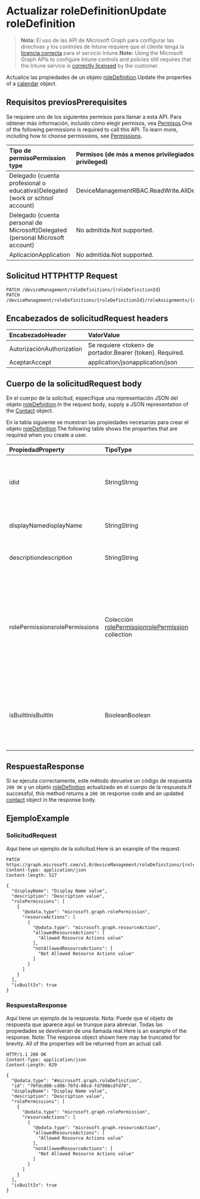 # <a name="update-roledefinition"></a><span data-ttu-id="7b029-101">Actualizar roleDefinition</span><span class="sxs-lookup"><span data-stu-id="7b029-101">Update roleDefinition</span></span>

> <span data-ttu-id="7b029-102">**Nota:** El uso de las API de Microsoft Graph para configurar las directivas y los controles de Intune requiere que el cliente tenga la [licencia correcta](https://go.microsoft.com/fwlink/?linkid=839381) para el servicio Intune.</span><span class="sxs-lookup"><span data-stu-id="7b029-102">**Note:** Using the Microsoft Graph APIs to configure Intune controls and policies still requires that the Intune service is [correctly licensed](https://go.microsoft.com/fwlink/?linkid=839381) by the customer.</span></span>

<span data-ttu-id="7b029-103">Actualice las propiedades de un objeto [roleDefinition](../resources/intune_rbac_roledefinition.md).</span><span class="sxs-lookup"><span data-stu-id="7b029-103">Update the properties of a [calendar](../resources/intune_rbac_roledefinition.md) object.</span></span>
## <a name="prerequisites"></a><span data-ttu-id="7b029-104">Requisitos previos</span><span class="sxs-lookup"><span data-stu-id="7b029-104">Prerequisites</span></span>
<span data-ttu-id="7b029-p101">Se requiere uno de los siguientes permisos para llamar a esta API. Para obtener más información, incluido cómo elegir permisos, vea [Permisos](../../../concepts/permissions_reference.md).</span><span class="sxs-lookup"><span data-stu-id="7b029-p101">One of the following permissions is required to call this API. To learn more, including how to choose permissions, see [Permissions](../../../concepts/permissions_reference.md).</span></span>

|<span data-ttu-id="7b029-107">Tipo de permiso</span><span class="sxs-lookup"><span data-stu-id="7b029-107">Permission type</span></span>|<span data-ttu-id="7b029-108">Permisos (de más a menos privilegiados)</span><span class="sxs-lookup"><span data-stu-id="7b029-108">Permissions (from least to most privileged)</span></span>|
|:---|:---|
|<span data-ttu-id="7b029-109">Delegado (cuenta profesional o educativa)</span><span class="sxs-lookup"><span data-stu-id="7b029-109">Delegated (work or school account)</span></span>|<span data-ttu-id="7b029-110">DeviceManagementRBAC.ReadWrite.All</span><span class="sxs-lookup"><span data-stu-id="7b029-110">DeviceManagementRBAC.ReadWrite.All</span></span>|
|<span data-ttu-id="7b029-111">Delegado (cuenta personal de Microsoft)</span><span class="sxs-lookup"><span data-stu-id="7b029-111">Delegated (personal Microsoft account)</span></span>|<span data-ttu-id="7b029-112">No admitida.</span><span class="sxs-lookup"><span data-stu-id="7b029-112">Not supported.</span></span>|
|<span data-ttu-id="7b029-113">Aplicación</span><span class="sxs-lookup"><span data-stu-id="7b029-113">Application</span></span>|<span data-ttu-id="7b029-114">No admitida.</span><span class="sxs-lookup"><span data-stu-id="7b029-114">Not supported.</span></span>|

## <a name="http-request"></a><span data-ttu-id="7b029-115">Solicitud HTTP</span><span class="sxs-lookup"><span data-stu-id="7b029-115">HTTP Request</span></span>
<!-- {
  "blockType": "ignored"
}
-->
``` http
PATCH /deviceManagement/roleDefinitions/{roleDefinitionId}
PATCH /deviceManagement/roleDefinitions/{roleDefinitionId}/roleAssignments/{roleAssignmentId}/roleDefinition
```

## <a name="request-headers"></a><span data-ttu-id="7b029-116">Encabezados de solicitud</span><span class="sxs-lookup"><span data-stu-id="7b029-116">Request headers</span></span>
|<span data-ttu-id="7b029-117">Encabezado</span><span class="sxs-lookup"><span data-stu-id="7b029-117">Header</span></span>|<span data-ttu-id="7b029-118">Valor</span><span class="sxs-lookup"><span data-stu-id="7b029-118">Value</span></span>|
|:---|:---|
|<span data-ttu-id="7b029-119">Autorización</span><span class="sxs-lookup"><span data-stu-id="7b029-119">Authorization</span></span>|<span data-ttu-id="7b029-120">Se requiere &lt;token&gt; de portador.</span><span class="sxs-lookup"><span data-stu-id="7b029-120">Bearer {token}. Required.</span></span>|
|<span data-ttu-id="7b029-121">Aceptar</span><span class="sxs-lookup"><span data-stu-id="7b029-121">Accept</span></span>|<span data-ttu-id="7b029-122">application/json</span><span class="sxs-lookup"><span data-stu-id="7b029-122">application/json</span></span>|

## <a name="request-body"></a><span data-ttu-id="7b029-123">Cuerpo de la solicitud</span><span class="sxs-lookup"><span data-stu-id="7b029-123">Request body</span></span>
<span data-ttu-id="7b029-124">En el cuerpo de la solicitud, especifique una representación JSON del objeto [roleDefinition](../resources/intune_rbac_roledefinition.md).</span><span class="sxs-lookup"><span data-stu-id="7b029-124">In the request body, supply a JSON representation of the [Contact](../resources/intune_rbac_roledefinition.md) object.</span></span>

<span data-ttu-id="7b029-125">En la tabla siguiente se muestran las propiedades necesarias para crear el objeto [roleDefinition](../resources/intune_rbac_roledefinition.md).</span><span class="sxs-lookup"><span data-stu-id="7b029-125">The following table shows the properties that are required when you create a user.</span></span>

|<span data-ttu-id="7b029-126">Propiedad</span><span class="sxs-lookup"><span data-stu-id="7b029-126">Property</span></span>|<span data-ttu-id="7b029-127">Tipo</span><span class="sxs-lookup"><span data-stu-id="7b029-127">Type</span></span>|<span data-ttu-id="7b029-128">Descripción</span><span class="sxs-lookup"><span data-stu-id="7b029-128">Description</span></span>|
|:---|:---|:---|
|<span data-ttu-id="7b029-129">id</span><span class="sxs-lookup"><span data-stu-id="7b029-129">id</span></span>|<span data-ttu-id="7b029-130">String</span><span class="sxs-lookup"><span data-stu-id="7b029-130">String</span></span>|<span data-ttu-id="7b029-131">Clave de la entidad.</span><span class="sxs-lookup"><span data-stu-id="7b029-131">Key of the setting.</span></span> <span data-ttu-id="7b029-132">Es de solo lectura y generada automáticamente.</span><span class="sxs-lookup"><span data-stu-id="7b029-132">This is read-only and automatically generated.</span></span>|
|<span data-ttu-id="7b029-133">displayName</span><span class="sxs-lookup"><span data-stu-id="7b029-133">displayName</span></span>|<span data-ttu-id="7b029-134">String</span><span class="sxs-lookup"><span data-stu-id="7b029-134">String</span></span>|<span data-ttu-id="7b029-135">Nombre para mostrar de la definición de rol.</span><span class="sxs-lookup"><span data-stu-id="7b029-135">Display Name of the Role definition.</span></span>|
|<span data-ttu-id="7b029-136">description</span><span class="sxs-lookup"><span data-stu-id="7b029-136">description</span></span>|<span data-ttu-id="7b029-137">String</span><span class="sxs-lookup"><span data-stu-id="7b029-137">String</span></span>|<span data-ttu-id="7b029-138">Descripción de la definición de rol.</span><span class="sxs-lookup"><span data-stu-id="7b029-138">Description of the Role definition.</span></span>|
|<span data-ttu-id="7b029-139">rolePermissions</span><span class="sxs-lookup"><span data-stu-id="7b029-139">rolePermissions</span></span>|<span data-ttu-id="7b029-140">Colección [rolePermission](../resources/intune_rbac_rolepermission.md)</span><span class="sxs-lookup"><span data-stu-id="7b029-140">[rolePermission](../resources/intune_rbac_rolepermission.md) collection</span></span>|<span data-ttu-id="7b029-141">Lista de los permisos de rol que puede realizar este rol.</span><span class="sxs-lookup"><span data-stu-id="7b029-141">List of Role Permissions this role is allowed to perform.</span></span> <span data-ttu-id="7b029-142">Estos deben coincidir con el actionName que se definió como parte de rolePermission.</span><span class="sxs-lookup"><span data-stu-id="7b029-142">These must match the actionName that is defined as part of the rolePermission.</span></span>|
|<span data-ttu-id="7b029-143">isBuiltIn</span><span class="sxs-lookup"><span data-stu-id="7b029-143">isBuiltIn</span></span>|<span data-ttu-id="7b029-144">Boolean</span><span class="sxs-lookup"><span data-stu-id="7b029-144">Boolean</span></span>|<span data-ttu-id="7b029-145">Tipo de rol.</span><span class="sxs-lookup"><span data-stu-id="7b029-145">Type of Role.</span></span> <span data-ttu-id="7b029-146">Se establece en True si está integrado o en False si es una definición de rol personalizada.</span><span class="sxs-lookup"><span data-stu-id="7b029-146">Set to True if it is built-in, or set to False if it is a custom role definition.</span></span>|



## <a name="response"></a><span data-ttu-id="7b029-147">Respuesta</span><span class="sxs-lookup"><span data-stu-id="7b029-147">Response</span></span>
<span data-ttu-id="7b029-148">Si se ejecuta correctamente, este método devuelve un código de respuesta `200 OK` y un objeto [roleDefinition](../resources/intune_rbac_roledefinition.md) actualizado en el cuerpo de la respuesta.</span><span class="sxs-lookup"><span data-stu-id="7b029-148">If successful, this method returns a `200 OK` response code and an updated [contact](../resources/intune_rbac_roledefinition.md) object in the response body.</span></span>

## <a name="example"></a><span data-ttu-id="7b029-149">Ejemplo</span><span class="sxs-lookup"><span data-stu-id="7b029-149">Example</span></span>
### <a name="request"></a><span data-ttu-id="7b029-150">Solicitud</span><span class="sxs-lookup"><span data-stu-id="7b029-150">Request</span></span>
<span data-ttu-id="7b029-151">Aquí tiene un ejemplo de la solicitud.</span><span class="sxs-lookup"><span data-stu-id="7b029-151">Here is an example of the request.</span></span>
``` http
PATCH https://graph.microsoft.com/v1.0/deviceManagement/roleDefinitions/{roleDefinitionId}
Content-type: application/json
Content-length: 527

{
  "displayName": "Display Name value",
  "description": "Description value",
  "rolePermissions": [
    {
      "@odata.type": "microsoft.graph.rolePermission",
      "resourceActions": [
        {
          "@odata.type": "microsoft.graph.resourceAction",
          "allowedResourceActions": [
            "Allowed Resource Actions value"
          ],
          "notAllowedResourceActions": [
            "Not Allowed Resource Actions value"
          ]
        }
      ]
    }
  ],
  "isBuiltIn": true
}
```

### <a name="response"></a><span data-ttu-id="7b029-152">Respuesta</span><span class="sxs-lookup"><span data-stu-id="7b029-152">Response</span></span>
<span data-ttu-id="7b029-p105">Aquí tiene un ejemplo de la respuesta. Nota: Puede que el objeto de respuesta que aparece aquí se trunque para abreviar. Todas las propiedades se devolverán de una llamada real.</span><span class="sxs-lookup"><span data-stu-id="7b029-p105">Here is an example of the response. Note: The response object shown here may be truncated for brevity. All of the properties will be returned from an actual call.</span></span>
``` http
HTTP/1.1 200 OK
Content-Type: application/json
Content-Length: 629

{
  "@odata.type": "#microsoft.graph.roleDefinition",
  "id": "70fdcd08-cd08-70fd-08cd-fd7008cdfd70",
  "displayName": "Display Name value",
  "description": "Description value",
  "rolePermissions": [
    {
      "@odata.type": "microsoft.graph.rolePermission",
      "resourceActions": [
        {
          "@odata.type": "microsoft.graph.resourceAction",
          "allowedResourceActions": [
            "Allowed Resource Actions value"
          ],
          "notAllowedResourceActions": [
            "Not Allowed Resource Actions value"
          ]
        }
      ]
    }
  ],
  "isBuiltIn": true
}
```



